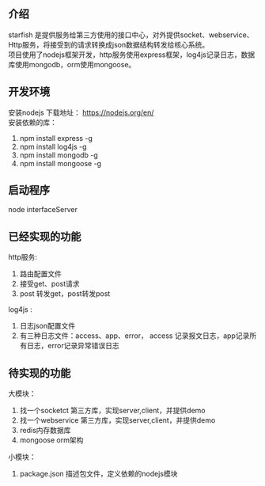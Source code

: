 ## 介绍
starfish 是提供服务给第三方使用的接口中心，对外提供socket、webservice、Http服务，将接受到的请求转换成json数据结构转发给核心系统。  
项目使用了nodejs框架开发，http服务使用express框架，log4js记录日志，数据库使用mongodb，orm使用mongoose。  

## 开发环境  
安装nodejs 下载地址： https://nodejs.org/en/  
安装依赖的库： 
1.  npm install express -g  
2.  npm install log4js -g  
3.  npm install mongodb -g  
4. 	npm install mongoose -g  

## 启动程序  
node interfaceServer  

## 已经实现的功能  
http服务:  
1. 路由配置文件  
1. 接受get、post请求  
2. post 转发get，post转发post  

log4js :  
1. 日志json配置文件  
2. 有三种日志文件：access、app、error， access 记录报文日志，app记录所有日志，error记录异常错误日志  


## 待实现的功能  
大模块：
1. 找一个socketct 第三方库，实现server,client，并提供demo  
2. 找一个webservice 第三方库，实现server,client，并提供demo  
3. redis内存数据库  
3. mongoose orm架构  

小模块：
1. package.json 描述包文件，定义依赖的nodejs模块  


